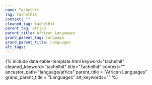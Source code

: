 ```yaml
---
name: Tachelhit
tag: tachelhit
context: ""
cleaned_tag: tachelhit
parent_tag: africa
parent_title: African Languages
grand_parent_tag: language
grand_parent_title: Languages
alt_tags: 
---
```


{% include data-table-template.html 
  keyword="tachelhit" 
  cleaned_keyword="tachelhit" 
  title="Tachelhit"
  context=""
  ancestor_path="language/africa" 
  parent_title = "African Languages"
  grand_parent_title = "Languages"
  alt_keywords=""
%}

